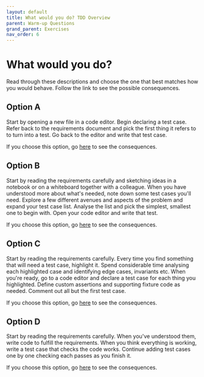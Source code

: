 ```yaml
---
layout: default
title: What would you do? TDD Overview
parent: Warm-up Questions
grand_parent: Exercises
nav_order: 6
---
```


# What would you do?

Read through these descriptions and choose the one that best matches how you would behave. Follow the link to see the possible consequences.

## Option A

Start by opening a new file in a code editor. Begin declaring a test case. Refer back to the requirements document and pick the first thing it refers to to turn into a test. Go back to the editor and write that test case. 

If you choose this option, go [here](/exercises/consequences/tdd_overview_A.html) to see the consequences.


## Option B

Start by reading the requirements carefully and sketching ideas in a notebook or on a whiteboard together with a colleague. When you have understood more about what's needed, note down some test cases you'll need. Explore a few different avenues and aspects of the problem and expand your test case list. Analyse the list and pick the simplest, smallest one to begin with. Open your code editor and write that test.

If you choose this option, go [here](/exercises/consequences/tdd_overview_B.html) to see the consequences.

## Option C

Start by reading the requirements carefully. Every time you find something that will need a test case, highlight it. Spend considerable time analysing each highlighted case and identifying edge cases, invariants etc. When you're ready, go to a code editor and declare a test case for each thing you highlighted. Define custom assertions and supporting fixture code as needed. Comment out all but the first test case.

If you choose this option, go [here](/exercises/consequences/tdd_overview_C.html) to see the consequences.

## Option D

Start by reading the requirements carefully. When you've understood them, write code to fulfill the requirements. When you think everything is working, write a test case that checks the code works. Continue adding test cases one by one checking each passes as you finish it.

If you choose this option, go [here](/exercises/consequences/tdd_overview_D.html) to see the consequences.
